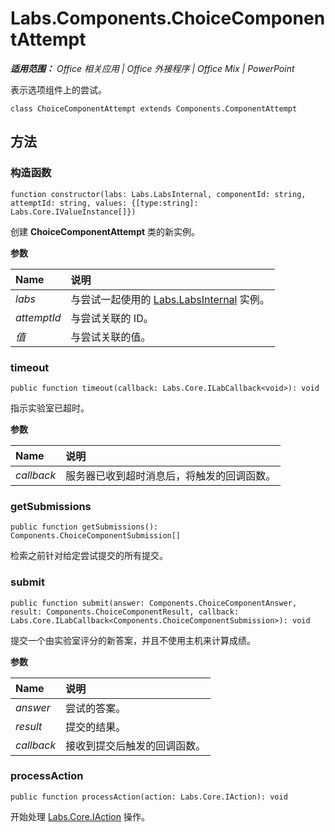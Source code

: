 
# Labs.Components.ChoiceComponentAttempt

 _**适用范围：** Office 相关应用 | Office 外接程序 | Office Mix | PowerPoint_

表示选项组件上的尝试。

```
class ChoiceComponentAttempt extends Components.ComponentAttempt
```


## 方法




### 构造函数

 `function constructor(labs: Labs.LabsInternal, componentId: string, attemptId: string, values: {[type:string]: Labs.Core.IValueInstance[]})`

创建 **ChoiceComponentAttempt** 类的新实例。

 **参数**


|**Name**|**说明**|
|:-----|:-----|
| _labs_|与尝试一起使用的 [Labs.LabsInternal](http://msdn.microsoft.com/library/599fb2c4-bb16-4422-84ad-10ed85a14018.aspx) 实例。|
| _attemptId_|与尝试关联的 ID。|
| _值_|与尝试关联的值。|

### timeout

 `public function timeout(callback: Labs.Core.ILabCallback<void>): void`

指示实验室已超时。

 **参数**


|**Name**|**说明**|
|:-----|:-----|
| _callback_|服务器已收到超时消息后，将触发的回调函数。|

### getSubmissions

 `public function getSubmissions(): Components.ChoiceComponentSubmission[]`

检索之前针对给定尝试提交的所有提交。


### submit

 `public function submit(answer: Components.ChoiceComponentAnswer, result: Components.ChoiceComponentResult, callback: Labs.Core.ILabCallback<Components.ChoiceComponentSubmission>): void`

提交一个由实验室评分的新答案，并且不使用主机来计算成绩。

 **参数**


|**Name**|**说明**|
|:-----|:-----|
| _answer_|尝试的答案。|
| _result_|提交的结果。|
| _callback_|接收到提交后触发的回调函数。|

### processAction

 `public function processAction(action: Labs.Core.IAction): void`

开始处理 [Labs.Core.IAction](../../reference/office-mix/labs.core.iaction.md) 操作。

